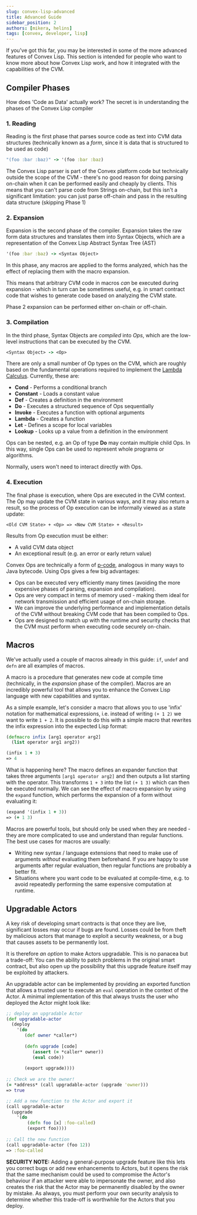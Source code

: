 ```yaml
---
slug: convex-lisp-advanced
title: Advanced Guide
sidebar_position: 2
authors: [mikera, helins]
tags: [convex, developer, lisp]
---
```


If you've got this far, you may be interested in some of the more advanced features of Convex Lisp. This section is intended for people who want to know more about how Convex Lisp work, and how it integrated with the capabilities of the CVM.

## Compiler Phases

How does 'Code as Data' actually work? The secret is in understanding the phases of the Convex Lisp compiler

### 1. Reading

Reading is the first phase that parses source code as text into CVM data structures (technically known as a *form*, since it is data that is structured to be used as code)

```clojure
"(foo :bar :baz)" -> '(foo :bar :baz)
```

The Convex Lisp parser is part of the Convex platform code but technically outside the scope of the CVM - there's no good reason for doing parsing on-chain when it can be performed easily and cheaply by clients. This means that you can't parse code from Strings on-chain, but this isn't a significant limitation: you can just parse off-chain and pass in the resulting data structure (skipping Phase 1)

### 2. Expansion

Expansion is the second phase of the compiler. Expansion takes the raw form data structures and translates them into Syntax Objects, which are a representation of the Convex Lisp Abstract Syntax Tree (AST)

```clojure
'(foo :bar :baz) -> <Syntax Object>
```

In this phase, any macros are applied to the forms analyzed, which has the effect of replacing them with the macro expansion.

This means that arbitrary CVM code in macros *can* be executed during expansion - which in turn can be sometimes useful, e.g. in smart contract code that wishes to generate code based on analyzing the CVM state.

Phase 2 expansion can be performed either on-chain or off-chain.

### 3. Compilation

In the third phase, Syntax Objects are *compiled* into *Ops*, which are the low-level instructions that can be executed by the CVM.

```clojure
<Syntax Object> -> <Op>
```

There are only a small number of Op types on the CVM, which are roughly based on the fundamental operations required to implement the [Lambda Calculus](https://en.wikipedia.org/wiki/Lambda_calculus). Currently, these are:

- **Cond** - Performs a conditional branch
- **Constant** - Loads a constant value
- **Def** - Creates a definition in the environment
- **Do** - Executes a structured sequence of Ops sequentially
- **Invoke** - Executes a function with optional arguments
- **Lambda** - Creates a function
- **Let** - Defines a scope for local variables
- **Lookup** - Looks up a value from a definition in the environment

Ops can be nested, e.g. an Op of type **Do** may contain multiple child Ops. In this way, single Ops can be used to represent whole programs or algorithms.

Normally, users won't need to interact directly with Ops.

### 4. Execution

The final phase is execution, where Ops are executed in the CVM context. The Op may update the CVM state in various ways, and it may also return a result, so the process of Op execution can be informally viewed as a state update:

```
<Old CVM State> + <Op> => <New CVM State> + <Result>
```

Results from Op execution must be either:

- A valid CVM data object
- An exceptional result (e.g. an error or early return value)

Convex Ops are technically a form of [p-code](https://en.wikipedia.org/wiki/P-code_machine), analogous in many ways to Java bytecode. Using Ops gives a few big advantages:

- Ops can be executed very efficiently many times (avoiding the more expensive phases of parsing, expansion and compilation).
- Ops are very compact in terms of memory used - making them ideal for network transmission and efficient usage of on-chain storage.
- We can improve the underlying performance and implementation details of the CVM without breaking CVM code that has been compiled to Ops.
- Ops are designed to match up with the runtime and security checks that the CVM must perform when executing code securely on-chain.

## Macros

We've actually used a couple of macros already in this guide: `if`, `undef` and `defn` are all examples of macros.

A macro is a procedure that generates new code at compile time (technically, in the *expansion* phase of the compiler). Macros are an incredibly powerful tool that allows you to enhance the Convex Lisp language with new capabilities and syntax.

As a simple example, let's consider a macro that allows you to use 'infix' notation for mathematical expressions, i.e. instead of writing `(+ 1 2)` we want to write `1 + 2`. It is possible to do this with a simple macro that rewrites the infix expression into the expected Lisp format:

```clojure
(defmacro infix [arg1 operator arg2]
  (list operator arg1 arg2))

(infix 1 + 3)
=> 4
```

What is happening here? The macro defines an expander function that takes three arguments `[arg1 operator arg2]` and then outputs a list starting with the operator. This transforms `1 + 3` into the list `(+ 1 3)` which can then be executed normally. We can see the effect of macro expansion by using the `expand` function, which performs the expansion of a form without evaluating it:

```clojure
(expand '(infix 1 + 3))
=> (+ 1 3)
```

Macros are powerful tools, but should only be used when they are needed - they are more complicated to use and understand than regular functions. The best use cases for macros are usually:

- Writing new syntax / language extensions that need to make use of arguments *without* evaluating them beforehand. If you are happy to use arguments after regular evaluation, then regular functions are probably a better fit.
- Situations where you want code to be evaluated at compile-time, e.g. to avoid repeatedly performing the same expensive computation at runtime.

## Upgradable Actors

A key risk of developing smart contracts is that once they are live, significant losses may occur if bugs are found. Losses could be from theft by malicious actors that manage to exploit a security weakness, or a bug that causes assets to be permanently lost.

It is therefore *an option* to make Actors upgradable. This is no panacea but a trade-off: You can the ability to patch problems in the original smart contract, but also open up the possibility that this upgrade feature itself may be exploited by attackers.

An upgradable actor can be implemented by providing an exported function that allows a trusted user to execute an `eval` operation in the context of the Actor. A minimal implementation of this that always trusts the user who deployed the Actor might look like:

```clojure
;; deploy an upgradable Actor
(def upgradable-actor
  (deploy 
    '(do
       (def owner *caller*)
       
       (defn upgrade [code]
          (assert (= *caller* owner))
          (eval code))
          
       (export upgrade))))
       
;; Check we are the owner!
(= *address* (call upgradable-actor (upgrade 'owner)))
=> true       

;; Add a new function to the Actor and export it
(call upgradable-actor 
  (upgrade
    '(do
        (defn foo [x] :foo-called)
        (export foo))))
        
;; Call the new function
(call upgradable-actor (foo 12))
=> :foo-called     
```

**SECURITY NOTE:** Adding a general-purpose upgrade feature like this lets you correct bugs or add new enhancements to Actors, but it opens the risk that the same mechanism could be used to compromise the Actor's behaviour if an attacker were able to impersonate the owner, and also creates the risk that the Actor may be permanently disabled by the owner by mistake. As always, you must perform your own security analysis to determine whether this trade-off is worthwhile for the Actors that you deploy.

